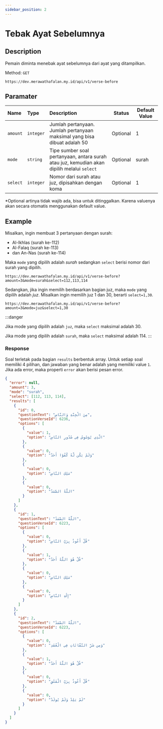 ```yaml
---
sidebar_position: 2
---
```


# Tebak Ayat Sebelumnya

## Description

Pemain diminta menebak ayat sebelumnya dari ayat yang ditampilkan.

Method: `GET`

```http
https://dev.merawathafalan.my.id/api/v1/verse-before
```

## Paramater

| Name     | Type      | Description                                                                                | Status   | Default Value |
| :------- | :-------- | :----------------------------------------------------------------------------------------- | -------- | ------------- |
| `amount` | `integer` | Jumlah pertanyaan. Jumlah pertanyaan maksimal yang bisa dibuat adalah 50                   | Optional | 1             |
| `mode`   | `string`  | Tipe sumber soal pertanyaan, antara surah atau juz, kemudian akan dipilih melalui `select` | Optional | surah         |
| `select` | `integer` | Nomor dari surah atau juz, dipisahkan dengan koma                                          | Optional | 1             |

\*Optional artinya tidak wajib ada, bisa untuk ditinggalkan. Karena valuenya akan secara otomatis menggunakan default value.

## Example

Misalkan, ingin membuat 3 pertanyaan dengan surah:

- Al-Ikhlas (surah ke-112)
- Al-Falaq (surah ke-113)
- dan An-Nas (surah ke-114)

Maka `mode` yang dipilih adalah _surah_ sedangkan `select` berisi nomor dari surah yang dipilih.

```http
https://dev.merawathafalan.my.id/api/v1/verse-before?amount=3&mode=surah&select=112,113,114
```

Sedangkan, jika ingin memilih berdasarkan bagian juz, maka `mode` yang dipilih adalah _juz_. Misalkan ingin memilih juz 1 dan 30, berarti `select=1,30`.

```http
https://dev.merawathafalan.my.id/api/v1/verse-before?amount=3&mode=juz&select=1,30
```

:::danger

Jika mode yang dipilih adalah `juz`, maka `select` maksimal adalah 30.

Jika mode yang dipilih adalah `surah`, maka `select` maksimal adalah 114.
:::

### Response

Soal terletak pada bagian `results` berbentuk array. Untuk setiap soal memiliki 4 pilihan, dan jawaban yang benar adalah yang memiliki value `1`. Jika ada error, maka properti `error` akan berisi pesan error.

```json
{
  "error": null,
  "amount": 3,
  "mode": "surah",
  "select": [112, 113, 114],
  "results": [
    {
      "id": 0,
      "questionText": "مِنَ الْجِنَّةِ وَالنَّاسِ",
      "questionVerseId": 6236,
      "options": [
        {
          "value": 1,
          "option": "الَّذِي يُوَسْوِسُ فِي صُدُورِ النَّاسِ"
        },
        {
          "value": 0,
          "option": "وَلَمْ يَكُن لَّهُ كُفُوًا أَحَدٌ"
        },
        {
          "value": 0,
          "option": "مَلِكِ النَّاسِ"
        },
        {
          "value": 0,
          "option": "اللَّهُ الصَّمَدُ"
        }
      ]
    },
    {
      "id": 1,
      "questionText": "اللَّهُ الصَّمَدُ",
      "questionVerseId": 6223,
      "options": [
        {
          "value": 0,
          "option": "قُلْ أَعُوذُ بِرَبِّ النَّاسِ"
        },
        {
          "value": 1,
          "option": "قُلْ هُوَ اللَّهُ أَحَدٌ"
        },
        {
          "value": 0,
          "option": "مَلِكِ النَّاسِ"
        },
        {
          "value": 0,
          "option": "إِلَٰهِ النَّاسِ"
        }
      ]
    },
    {
      "id": 2,
      "questionText": "اللَّهُ الصَّمَدُ",
      "questionVerseId": 6223,
      "options": [
        {
          "value": 0,
          "option": "وَمِن شَرِّ النَّفَّاثَاتِ فِي الْعُقَدِ"
        },
        {
          "value": 1,
          "option": "قُلْ هُوَ اللَّهُ أَحَدٌ"
        },
        {
          "value": 0,
          "option": "قُلْ أَعُوذُ بِرَبِّ الْفَلَقِ"
        },
        {
          "value": 0,
          "option": "لَمْ يَلِدْ وَلَمْ يُولَدْ"
        }
      ]
    }
  ]
}
```
